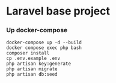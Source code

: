 # Laravel base project

### Up docker-compose
```
docker-compose up -d --build
docker compose exec php bash
composer install
cp .env.example .env
php artisan key:generate 
php artisan migrate
php artisan db:seed
```
